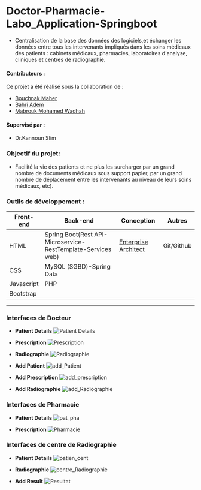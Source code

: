 # Doctor-Pharmacie-Labo_Application-Springboot
- Centralisation de la base des données  des logiciels,et  échanger  les données entre tous les intervenants impliqués dans les soins médicaux des patients  : cabinets médicaux, pharmacies, laboratoires d'analyse, cliniques et centres de radiographie.
#### **Contributeurs :**
Ce projet a été réalisé sous la collaboration de :
  * [Bouchnak Maher](https://github.com/Bouchnak-Maher)
  * [Bahri Adem ](https://github.com/Bahri-Adem)
  * [Mabrouk Mohamed Wadhah](https://github.com/WadhahMabrouk)
#### **Supervisé par :** 
* Dr.Kannoun Slim
### **Objectif du projet:**
- Facilité la vie des patients et ne plus les surcharger par un grand nombre de documents médicaux sous support papier, par un grand nombre de déplacement entre les intervenants au niveau de leurs soins médicaux, etc).

### **Outils de développement :**

<table>
    <thead>
        <th>Front-end</th>
        <th>Back-end</th>
        <th>Conception</th>
        <th>Autres</th>
    </thead>
    <tbody>
        <tr>
            <td>HTML</td>
            <td>Spring Boot(Rest API-Microservice-RestTemplate-Services web)</td>
            <td><a href="https://sparxsystems.com/">Enterprise Architect</a></td>
             <td>Git/Github</td>
        </tr>
        <tr>
            <td>CSS</td>
            <td>MySQL (SGBD)-Spring Data</td>
            <td></td>
              <td></td>
        </tr>
         <tr>
            <td>Javascript</td>
            <td>PHP</td>
            <td></td>
              <td></td>
        </tr>
        <tr>
            <td>Bootstrap</td>
            <td></td>
            <td></td>
             <td></td>
        </tr>
    </tbody>
</table>

---

### **Interfaces de Docteur**
* **Patient Details**
![Patient Details](https://github.com/Bouchnak-Maher/Doctor-Pharmacie-Labo_Application-Springboot/assets/94197705/5430b6d1-7578-42ea-86b2-e2f1ccbfbe07)
* **Prescription**
 ![Prescription](https://github.com/Bouchnak-Maher/Doctor-Pharmacie-Labo_Application-Springboot/assets/94197705/5f7de821-7083-43f3-891d-5d06ce992ffd)
*  **Radiographie**
 ![Radiographie](https://github.com/Bouchnak-Maher/Doctor-Pharmacie-Labo_Application-Springboot/assets/94197705/d664dfcf-9eaf-41cb-8233-3fa1371eedda)
* **Add Patient**
![add_Patient](https://github.com/Bouchnak-Maher/Doctor-Pharmacie-Labo_Application-Springboot/assets/94197705/e50151e3-880d-402d-935f-ac3d90d1d1d0)
* **Add Prescription**
![add_prescription](https://github.com/Bouchnak-Maher/Doctor-Pharmacie-Labo_Application-Springboot/assets/94197705/85666ab5-d519-468c-a905-54111fa4b975)

* **Add Radiographie**
![add_Radiographie](https://github.com/Bouchnak-Maher/Doctor-Pharmacie-Labo_Application-Springboot/assets/94197705/df57a744-d26d-48a3-ae6c-f99577e76d93)

### **Interfaces de Pharmacie**
* **Patient Details**
![pat_pha](https://github.com/Bouchnak-Maher/Doctor-Pharmacie-Labo_Application-Springboot/assets/94197705/8dad87d1-4aa5-4918-b0be-424db04ce7fc)

* **Prescription**
![Pharmacie](https://github.com/Bouchnak-Maher/Doctor-Pharmacie-Labo_Application-Springboot/assets/94197705/edd04a23-e599-4c9b-a2ff-034bca6a3893)


### **Interfaces de centre de Radiographie**
* **Patient Details**
![patien_cent](https://github.com/Bouchnak-Maher/Doctor-Pharmacie-Labo_Application-Springboot/assets/94197705/2f4f226a-500a-45fe-8a9a-1bfb7dc350aa)

* **Radiographie**
![centre_Radiographie](https://github.com/Bouchnak-Maher/Doctor-Pharmacie-Labo_Application-Springboot/assets/94197705/41a63028-e024-48f4-936f-9ad58af92210)
* **Add Result**
![Resultat](https://github.com/Bouchnak-Maher/Doctor-Pharmacie-Labo_Application-Springboot/assets/94197705/e9c427a3-fec2-4cf5-bdf5-a59185ad0f59)
